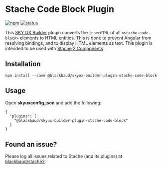 # Stache Code Block Plugin

[![npm](https://img.shields.io/npm/v/@blackbaud/skyux-builder-plugin-stache-code-block.svg)](https://www.npmjs.com/package/@blackbaud/skyux-builder-plugin-stache-code-block)
[![status](https://travis-ci.org/blackbaud/skyux-builder-plugin-stache-code-block.svg?branch=master)](https://travis-ci.org/blackbaud/skyux-builder-plugin-stache-code-block)

This [SKY UX Builder](https://github.com/blackbaud/skyux-builder) plugin converts the `innerHTML` of all `<stache-code-block>` elements to HTML entities. This is done to prevent Angular from resolving bindings, and to display HTML elements as text. This plugin is intended to be used with [Stache 2 Components](https://github.com/blackbaud/stache2).

## Installation

```
npm install --save @blackbaud/skyux-builder-plugin-stache-code-block
```

## Usage

Open **skyuxconfig.json** and add the following:

```
{
  "plugins": [
    "@blackbaud/skyux-builder-plugin-stache-code-block"
  ]
}
```

## Found an issue?

Please log all issues related to Stache (and its plugins) at [blackbaud/stache2](https://github.com/blackbaud/stache2/issues).
